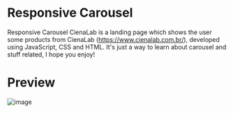 # Responsive Carousel
Responsive Carousel CienaLab is a landing page which shows the user some products from CienaLab (https://www.cienalab.com.br/), developed using JavaScript, CSS and HTML.
It's just a way to learn about carousel and stuff related, I hope you enjoy!
# Preview 
![image](https://github.com/user-attachments/assets/222e42b7-a455-40e3-98a3-a43131f66bba)
